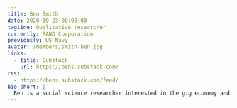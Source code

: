 ```yaml
---
title: Ben Smith
date: 2020-10-23 00:00:00
tagline: Qualitative researcher
currently: RAND Corporation
previously: US Navy
avatar: /members/smith-ben.jpg
links:
  - title: Substack
    url: https://bens.substack.com/
rss:
  - https://bens.substack.com/feed/
bio_short: |
  Ben is a social science researcher interested in the gig economy and the future of work. He enjoys creative writing and is curious about the potential of speculative fiction as a research tool. He grew up reading Tom Clancy and Philip K. Dick novels.
---
```

